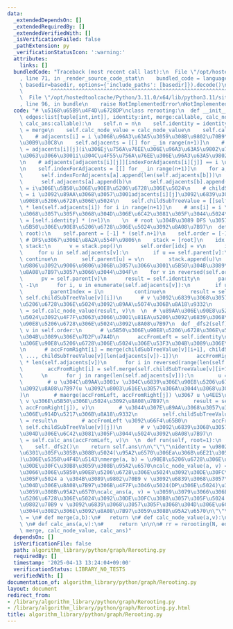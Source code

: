 ```yaml
---
data:
  _extendedDependsOn: []
  _extendedRequiredBy: []
  _extendedVerifiedWith: []
  _isVerificationFailed: false
  _pathExtension: py
  _verificationStatusIcon: ':warning:'
  attributes:
    links: []
  bundledCode: "Traceback (most recent call last):\n  File \"/opt/hostedtoolcache/Python/3.11.0/x64/lib/python3.11/site-packages/onlinejudge_verify/documentation/build.py\"\
    , line 71, in _render_source_code_stat\n    bundled_code = language.bundle(stat.path,\
    \ basedir=basedir, options={'include_paths': [basedir]}).decode()\n          \
    \         ^^^^^^^^^^^^^^^^^^^^^^^^^^^^^^^^^^^^^^^^^^^^^^^^^^^^^^^^^^^^^^^^^^^^^^^^^^^^^^^^^\n\
    \  File \"/opt/hostedtoolcache/Python/3.11.0/x64/lib/python3.11/site-packages/onlinejudge_verify/languages/python.py\"\
    , line 96, in bundle\n    raise NotImplementedError\nNotImplementedError\n"
  code: "# \u5168\u65B9\u4F4D\u6728DP\nclass rerooting:\n  def __init__(self, n:int,\
    \ edges:list[tuple[int,int]], identity:int, merge:callable, calc_node_value:callable,\
    \ calc_ans:callable):\n    self.n = n\n    self.identity = identity\n    self.merge\
    \ = merge\n    self.calc_node_value = calc_node_value\n    self.calc_ans = calc_ans\n\
    \    # adjacents[i] = i \u3068\u96A3\u63A5\u3059\u308B\u9802\u70B9\u306E\u30EA\
    \u30B9\u30C8\n    self.adjacents = [[] for _ in range(n+1)]\n    # indexForAdjacents[i][j]\
    \ = adjacents[i][j](i\u306Ej\u756A\u76EE\u306E\u96A3\u63A5\u9802\u70B9)\u306B\u3068\
    \u3063\u3066\u3001i\u304C\u4F55\u756A\u76EE\u306E\u96A3\u63A5\u9802\u70B9\u304B\
    \n    # adjacents[adjacents[i][j]][indexForAdjacents[i][j]] == i \u3067\u3042\u308B\
    \n    self.indexForAdjacents = [[] for _ in range(n+1)]\n    for a, b in edges:\n\
    \      self.indexForAdjacents[a].append(len(self.adjacents[b]))\n      self.indexForAdjacents[b].append(len(self.adjacents[a]))\n\
    \      self.adjacents[a].append(b)\n      self.adjacents[b].append(a)\n    # childSubTreeValue[i]\
    \ = i\u306E\u5B50\u306E\u90E8\u5206\u6728\u306E\u5024\n    # childSubTreeValue[i][j]\
    \ = i \u3092\u89AA\u3068\u3057\u3001adjacents[i][j]\u3092\u6839\u3068\u3057\u305F\
    \u90E8\u5206\u6728\u306E\u5024\n    self.childSubTreeValue = [[self.identity]\
    \ * len(self.adjacents[i]) for i in range(n+1)]\n    # ans[i] = i \u3092\u6839\
    \u3068\u3057\u305F\u3068\u304D\u306E\u6C42\u3081\u305F\u3044\u5024\n    self.ans\
    \ = [self.identity] * (n+1)\n    \n  # root \u304B\u3089 DFS \u3057\u3066\u3001\
    \u5B50\u306E\u90E8\u5206\u6728\u306E\u5024\u3092\u8A08\u7B97\n  def _dfs1(self,\
    \ root):\n    self.parent = [-1] * (self.n+1)\n    self.order = [-1] * self.n\
    \ # DFS\u3067\u306E\u8A2A\u554F\u9806\n    stack = [root]\n    idx = 0\n    while\
    \ stack:\n      v = stack.pop()\n      self.order[idx] = v\n      idx += 1\n \
    \     for u in self.adjacents[v]:\n        if u == self.parent[v]:\n         \
    \ continue\n        self.parent[u] = v\n        stack.append(u)\n    # \u8A2A\u554F\
    \u9806\u3092\u9006\u9806\u306B\u3057\u3066\u3001\u5B50\u304B\u3089\u5024\u3092\
    \u8A08\u7B97\u3057\u3066\u3044\u304F\n    for v in reversed(self.order[1:]):\n\
    \      pv = self.parent[v]\n      result = self.identity\n      parentIndex =\
    \ -1\n      for i, u in enumerate(self.adjacents[v]):\n        if u == pv:\n \
    \         parentIndex = i\n          continue\n        result = self.merge(result,\
    \ self.childSubTreeValue[v][i])\n      # v \u3092\u6839\u3068\u3057\u305F\u90E8\
    \u5206\u6728\u306E\u5024\u3092\u89AA\u5074\u306B\u8A18\u9332\n      self.childSubTreeValue[pv][self.indexForAdjacents[v][parentIndex]]\
    \ = self.calc_node_value(result, v)\n  \n  # \u89AA\u306E\u90E8\u5206\u6728\u306E\
    \u5024\u3092\u4F7F\u3063\u3066\u3001\u81EA\u5206\u3092\u6839\u3068\u3057\u305F\
    \u90E8\u5206\u6728\u306E\u5024\u3092\u8A08\u7B97\n  def _dfs2(self):\n    for\
    \ v in self.order:\n      # \u5B50\u306E\u90E8\u5206\u6728\u306E\u5024\u306E\u5DE6\
    \u304B\u3089\u306E\u7D2F\u7A4D\n      accFromLeft = self.identity\n      # \u5B50\
    \u306E\u90E8\u5206\u6728\u306E\u5024\u306E\u53F3\u304B\u3089\u306E\u7D2F\u7A4D\
    \n      # accFromRight[i] = merge(childSubTreeValue[v][i+1], childSubTreeValue[v][i+2],\
    \ ..., childSubTreeValue[v][len(adjacents[v])-1])\n      accFromRight = [self.identity]\
    \ * len(self.adjacents[v])\n      for i in reversed(range(len(self.adjacents[v])-1)):\n\
    \        accFromRight[i] = self.merge(self.childSubTreeValue[v][i+1], accFromRight[i+1])\n\
    \      \n      for j in range(len(self.adjacents[v])):\n        u = self.adjacents[v][j]\n\
    \        # u \u304C\u89AA\u3001v \u304C\u6839\u306E\u90E8\u5206\u6728\u306E\u5024\
    \u3092\u8A08\u7B97(u \u3092\u8003\u616E\u3057\u306A\u3044\u3068\u304D\u306E\u5024\
    )\n        # maerge(accFromLeft, accFromRight[j]) \u3067 u \u4EE5\u5916\u306E\
    \ v \u306E\u5B50\u306E\u5024\u3092\u8A08\u7B97\n        result = self.calc_node_value(self.merge(accFromLeft,\
    \ accFromRight[j]), v)\n        # \u3044\u307E\u89AA\u3068\u3057\u305F\u9802\u70B9\
    \u306E\u914D\u5217\u306B\u8A18\u9332\n        self.childSubTreeValue[u][self.indexForAdjacents[v][j]]\
    \ = result\n        # accFromLeft \u3092\u66F4\u65B0\n        accFromLeft = self.merge(accFromLeft,\
    \ self.childSubTreeValue[v][j])\n      # v \u3092\u6839\u3068\u3057\u305F\u3068\
    \u304D\u306E\u6C42\u3081\u305F\u3044\u5024\u3092\u8A08\u7B97\n      self.ans[v]\
    \ = self.calc_ans(accFromLeft, v)\n  \n  def run(self, root=1):\n    self._dfs1(root)\n\
    \    self._dfs2()\n    return self.ans\n\n\"\"\"\nidentity = \u9802\u70B9\u306B\
    \u6301\u305F\u305B\u308B\u5024(\u95A2\u6570\u306Ea\u306B\u6E21\u3055\u308C\u308B\
    )\u306E\u5358\u4F4D\u5143\nmerge(a, b) = \u90E8\u5206\u6728\u306E\u5024 a, b \u3092\
    \u30DE\u30FC\u30B8\u3059\u308B\u95A2\u6570\ncalc_node_value(a, v) = \u3059\u3079\
    \u3066\u306E\u5B50\u90E8\u5206\u6728\u306E\u5024\u3092\u30DE\u30FC\u30B8\u3057\
    \u305F\u5024 a \u304B\u3089\u9802\u70B9 v \u3092\u6839\u3068\u3057\u305F\u3068\
    \u304D\u306E\u8A08\u7B97\u306B\u4F7F\u3046\u5024(DP\u306E\u5024)\u3092\u8A08\u7B97\
    \u3059\u308B\u95A2\u6570\ncalc_ans(a, v) = \u3059\u3079\u3066\u306E\u5B50\u90E8\
    \u5206\u6728\u306E\u5024\u3092\u30DE\u30FC\u30B8\u3057\u305F\u5024 a \u304B\u3089\
    \u9802\u70B9 v \u3092\u6839\u3068\u3057\u305F\u3068\u304D\u306E\u6C42\u3081\u305F\
    \u3044\u3082\u306E\u3092\u8A08\u7B97\u3059\u308B\u95A2\u6570\n\"\"\"\n\n# identity\
    \ = \n# def merge(a,b):\n#   return \n# def calc_node_value(a,v):\n#   return\
    \ \n# def calc_ans(a,v):\n#     return \n\n\n# rr = rerooting(N, edges, identity,\
    \ merge, calc_node_value, calc_ans)"
  dependsOn: []
  isVerificationFile: false
  path: algorithm_library/python/graph/Rerooting.py
  requiredBy: []
  timestamp: '2025-04-13 13:24:04+09:00'
  verificationStatus: LIBRARY_NO_TESTS
  verifiedWith: []
documentation_of: algorithm_library/python/graph/Rerooting.py
layout: document
redirect_from:
- /library/algorithm_library/python/graph/Rerooting.py
- /library/algorithm_library/python/graph/Rerooting.py.html
title: algorithm_library/python/graph/Rerooting.py
---
```

